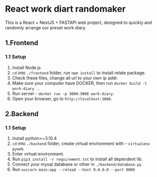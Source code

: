 # React work diart randomaker

This is a React + NextJS + FASTAPI web project, designed to quickly and randomly arrange our preset work diary.

## 1.Frontend

### 1.1 Setup

1. Install Node.js
2. `cd` into `./frontend` folder, run `npm install` to install relate package.
3. Check these files, change all url to your own ip addr.
4. Make sure your computer have DOCKER, then run `docker build -t work-diary .`.
5. Run server - `docker run -p 3000:3000 work-diary`.
6. Open your browser, go to `http://localhost:3000`.

## 2.Backend

### 1.1 Setup

1. Install python>=3.10.4
2. `cd` into `./backend` folder, create virtual environment with - `virtualenv pyweb`.
3. Enter virtual environment.
4. Run `pip3 install -r requirement.txt` to install all dependent lib.
5. Connect your mysql database or other in `./backend/database.py`
6. Run `uvicorn main:app --reload --host 0.0.0.0 --port 8000`

